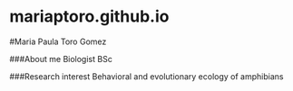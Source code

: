 # mariaptoro.github.io
#Maria Paula Toro Gomez

###About me
Biologist BSc

###Research interest
Behavioral and evolutionary ecology of amphibians

